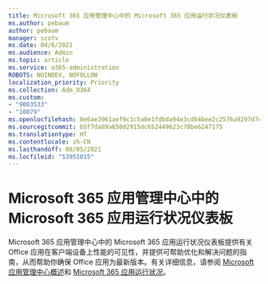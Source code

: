 ```yaml
---
title: Microsoft 365 应用管理中心中的 Microsoft 365 应用运行状况仪表板
ms.author: pebaum
author: pebaum
manager: scotv
ms.date: 04/6/2021
ms.audience: Admin
ms.topic: article
ms.service: o365-administration
ROBOTS: NOINDEX, NOFOLLOW
localization_priority: Priority
ms.collection: Adm_O364
ms.custom:
- "9003533"
- "10879"
ms.openlocfilehash: 0e6ae3961aef9c1c5a8e1fdbda94e3cd64bee2c2576a9297d7ec4417c7547921
ms.sourcegitcommit: b5f7da89a650d2915dc652449623c78be6247175
ms.translationtype: HT
ms.contentlocale: zh-CN
ms.lasthandoff: 08/05/2021
ms.locfileid: "53951015"
---
```

# <a name="microsoft-365-apps-health-dashboard-in-the-microsoft-365-apps-admin-center"></a>Microsoft 365 应用管理中心中的 Microsoft 365 应用运行状况仪表板

Microsoft 365 应用管理中心中的 Microsoft 365 应用运行状况仪表板提供有关 Office 应用在客户端设备上性能的可见性，并提供可帮助优化和解决问题的指南，从而帮助你确保 Office 应用为最新版本。有关详细信息，请参阅 [Microsoft 应用管理中心概述](https://docs.microsoft.com/deployoffice/admincenter/overview)和 [Microsoft 365 应用运行状况](https://docs.microsoft.com/deployoffice/admincenter/microsoft-365-apps-health)。



